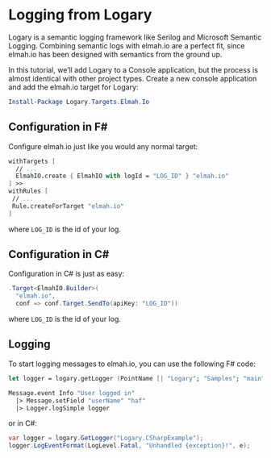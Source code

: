 # Logging from Logary

Logary is a semantic logging framework like Serilog and Microsoft Semantic Logging. Combining semantic logs with elmah.io are a perfect fit, since elmah.io has been designed with semantics from the ground up.

In this tutorial, we’ll add Logary to a Console application, but the process is almost identical with other project types. Create a new console application and add the elmah.io target for Logary:

```powershell
Install-Package Logary.Targets.Elmah.Io
```

## Configuration in F&#35;

Configure elmah.io just like you would any normal target:

```fsharp
withTargets [
  // ...
  ElmahIO.create { ElmahIO with logId = "LOG_ID" } "elmah.io"
] >>
withRules [
 // ...
 Rule.createForTarget "elmah.io"
]
```

where `LOG_ID` is the id of your log.

## Configuration in C&#35;

Configuration in C# is just as easy:

```csharp
.Target<ElmahIO.Builder>(
  "elmah.io",
  conf => conf.Target.SendTo(apiKey: "LOG_ID"))
```

where `LOG_ID` is the id of your log.

## Logging

To start logging messages to elmah.io, you can use the following F# code:

```fsharp
let logger = logary.getLogger (PointName [| "Logary"; "Samples"; "main" |])

Message.event Info "User logged in"
  |> Message.setField "userName" "haf"
  |> Logger.logSimple logger

```

or in C#:

```csharp
var logger = logary.GetLogger("Logary.CSharpExample");
logger.LogEventFormat(LogLevel.Fatal, "Unhandled {exception}!", e);
```